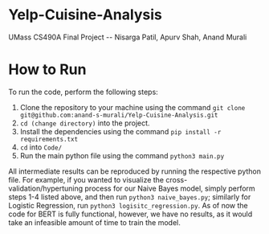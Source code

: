 # Yelp-Cuisine-Analysis
UMass CS490A Final Project -- Nisarga Patil, Apurv Shah, Anand Murali

# How to Run
To run the code, perform the following steps:
1. Clone the repository to your machine using the command `git clone git@github.com:anand-s-murali/Yelp-Cuisine-Analysis.git`
2. `cd (change directory)` into the project.
3. Install the dependencies using the command `pip install -r requirements.txt`
4. `cd` into `Code/`
5. Run the main python file using the command `python3 main.py`

All intermediate results can be reproduced by running the respective python file. For example, if you wanted to visualize the cross-validation/hypertuning process for our Naive Bayes model, simply perform steps 1-4 listed above, and then run `python3 naive_bayes.py`; similarly for Logistic Regression, run `python3 logisitc_regression.py`. As of now the code for BERT is fully functional, however, we have no results, as it would take an infeasible amount of time to train the model.
